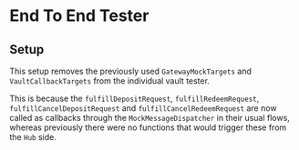 # End To End Tester

## Setup

This setup removes the previously used `GatewayMockTargets` and `VaultCallbackTargets` from the individual vault tester. 

This is because the `fulfillDepositRequest`, `fulfillRedeemRequest`, `fulfillCancelDepositRequest` and `fulfillCancelRedeemRequest` are now called as callbacks through the `MockMessageDispatcher` in their usual flows, whereas previously there were no functions that would trigger these from the `Hub` side.